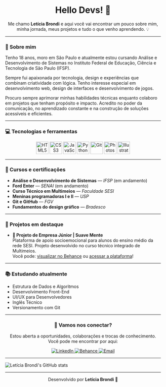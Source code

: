 <h1 align="center"> Hello Devs! 👋</h1>

<p align="center">
    Me chamo <strong>Letícia Brondi</strong> e aqui você vai encontrar um pouco sobre mim, minha jornada, meus projetos e tudo o que venho aprendendo. 💡
</p>

---

<section >
  <h3>🧭 Sobre mim</h3>

  <p>
    Tenho 18 anos, moro em São Paulo e atualmente estou cursando Análise e Desenvolvimento de Sistemas no Instituto Federal de Educação, Ciência e Tecnologia de São Paulo (IFSP).
  </p>

  <p>
    Sempre fui apaixonada por tecnologia, design e experiências que combinam criatividade com lógica. Tenho interesse especial em desenvolvimento web, design de interfaces e desenvolvimento de jogos.
  </p>

  <p>
    Procuro sempre aprimorar minhas habilidades técnicas enquanto colaboro em projetos que tenham propósito e impacto. Acredito no poder da comunicação, no aprendizado constante e na construção de soluções acessíveis e eficientes.
  </p>
</section>

---

<section>
  <h3>💻 Tecnologias e ferramentas</h3>

  <div class="tech-icons" align="center">
    <img src="https://cdn.jsdelivr.net/gh/devicons/devicon/icons/html5/html5-original.svg" height="40" alt="HTML5" />
    <img src="https://cdn.jsdelivr.net/gh/devicons/devicon/icons/css3/css3-original.svg" height="40" alt="CSS3" />
    <img src="https://cdn.jsdelivr.net/gh/devicons/devicon/icons/javascript/javascript-original.svg" height="40" alt="JavaScript"/>
    <img src="https://cdn.jsdelivr.net/gh/devicons/devicon/icons/python/python-original.svg" height="40" alt="Python"/>
    <img src="https://cdn.jsdelivr.net/gh/devicons/devicon/icons/git/git-original.svg" height="40" alt="Git"/>
    <img src="https://cdn.jsdelivr.net/gh/devicons/devicon/icons/photoshop/photoshop-plain.svg" height="40" alt="Photoshop"/>
    <img src="https://cdn.jsdelivr.net/gh/devicons/devicon/icons/illustrator/illustrator-plain.svg" height="40" alt="Illustrator"/>
  </div>
</section>

---

<section >
  <h3>📖 Cursos e certificações</h3>

  <ul>
    <li><strong>Análise e Desenvolvimento de Sistemas</strong> — <em>IFSP</em> (em andamento)</li>
    <li><strong>Ford Enter</strong> — <em>SENAI</em> (em andamento)</li>
    <li><strong>Curso Técnico em Multimeios</strong> — <em>Faculdade SESI</em></li>
    <li><strong>Meninas programadoras I e II</strong> — <em>USP</em></li>
    <li><strong>Git e GitHub</strong> — <em>FGV</em></li>
    <li><strong>Fundamentos do design gráfico</strong> — <em>Bradesco</em></li>
  </ul>
</section>

---

<section>
  <h3>📌 Projetos em destaque</h3>

  <ul>
    <li>
      <strong>🧠 Projeto de Empresa Júnior | Suave Mente</strong>
      <br>
      Plataforma de apoio socioemocional para alunos do ensino médio da rede SESI. Projeto desenvolvido no curso técnico integrado de Multimeios.
      <br>
      Você pode: <a href="https://www.behance.net/leticiabrondi" target="_blank">visualizar no Behance</a> ou <a href="https://suavementeco.github.io/suavemente/" target="_blank">acessar a plataforma</a>!
    </li>
  </ul>
</section>

---

<section>
  <h3>📚 Estudando atualmente</h3>

  <ul>
    <li>Estrutura de Dados e Algoritmos</li>
    <li>Desenvolvimento Front-End</li>
    <li>UI/UX para Desenvolvedores</li>
    <li>Inglês Técnico</li>
    <li>Versionamento com Git</li>
  </ul>
</section>

---

<section class="social-links" align="center">
  <h3>🤝 Vamos nos conectar?</h3>

  <p>Estou aberta a oportunidades, colaborações e trocas de conhecimento.  
  Você pode me encontrar por aqui:</p>

  <a href="https://www.linkedin.com/in/leticiabrondi" target="_blank">
    <img src="https://img.shields.io/badge/LinkedIn-0077B5?style=for-the-badge&logo=linkedin&logoColor=white" alt="LinkedIn"/>
  </a>
  <a href="https://www.behance.net/leticiabrondi" target="_blank">
    <img src="https://img.shields.io/badge/Behance-1769ff?style=for-the-badge&logo=behance&logoColor=white" alt="Behance"/>
  </a>
    <a href="mailto:leticia.brondi@outlook.com" target="_blank">
    <img src="https://img.shields.io/badge/Email-333333?style=for-the-badge&logo=minutemailer&logoColor=white" alt="Email"/>
    </a>

</section>

---

![Letícia Brondi's GitHub stats](https://github-readme-stats.vercel.app/api?username=leticiabrondi&show_icons=true&theme=cobalt)

---

<footer>
  <p align="center">Desenvolvido por <strong>Letícia Brondi</strong> 🤍</p>
</footer>
